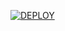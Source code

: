 
[![DEPLOY](https://www.herokucdn.com/deploy/button.svg)](https://heroku.com/deploy?template=https://github.com/thesanskariladka/noob-bot)
